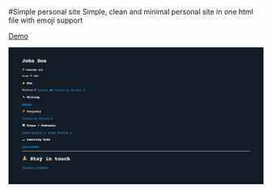#Simple personal site
Simple, clean and minimal personal site in one html file with emoji support

[Demo](http://andreyazimov.com) 

![home](https://github.com/AndreyAzimov/simple-personal-site/blob/master/demo.png)
